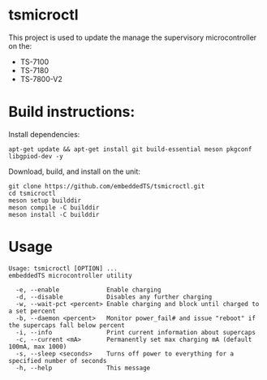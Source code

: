 # tsmicroctl
This project is used to update the manage the supervisory microcontroller on the:
* TS-7100
* TS-7180
* TS-7800-V2

# Build instructions:
Install dependencies:

    apt-get update && apt-get install git build-essential meson pkgconf libgpiod-dev -y

Download, build, and install on the unit:

    git clone https://github.com/embeddedTS/tsmicroctl.git
    cd tsmicroctl
    meson setup builddir
    meson compile -C builddir
    meson install -C builddir

# Usage
    Usage: tsmicroctl [OPTION] ...
    embeddedTS microcontroller utility
    
      -e, --enable             Enable charging
      -d, --disable            Disables any further charging
      -w, --wait-pct <percent> Enable charging and block until charged to a set percent
      -b, --daemon <percent>   Monitor power_fail# and issue "reboot" if the supercaps fall below percent
      -i, --info               Print current information about supercaps
      -c, --current <mA>       Permanently set max charging mA (default 100mA, max 1000)
      -s, --sleep <seconds>    Turns off power to everything for a specified number of seconds
      -h, --help               This message
